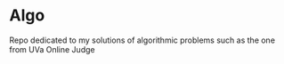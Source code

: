 Algo
====

Repo dedicated to my solutions of algorithmic problems such as the one from UVa Online Judge
